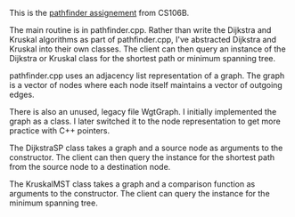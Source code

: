 This is the [pathfinder assignement](http://see.stanford.edu/materials/icspacs106b/H34-Assign7Pathfinder.pdf) from CS106B. 

The main routine is in pathfinder.cpp. Rather than write the Dijkstra and Kruskal algorithms as part of pathfinder.cpp, I've abstracted Dijkstra and Kruskal into their own classes. The client can then query an  instance of the Dijkstra or Kruskal class for the shortest path or minimum spanning tree. 

pathfinder.cpp uses an adjacency list representation of a graph. The graph is a vector of nodes where each node itself maintains a vector of outgoing edges. 

There is also an unused, legacy file WgtGraph. I initially implemented the graph as a class. I later switched it to the node representation to get more practice with C++ pointers. 

The DijkstraSP class takes a graph and a source node as arguments to the constructor. The client can then query the instance for the shortest path from the source node to a destination node. 

The KruskalMST class takes a graph and a comparison function as arguments to the constructor. The client can query the instance for the minimum spanning tree. 